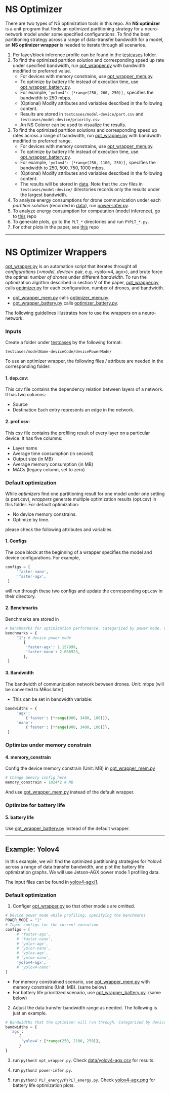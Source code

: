 # NS Optimizer

There are two types of NS optimization tools in this repo. An **NS optimizer** is a unit program that finds an optimized partitioning strategy for a neuro-network model under some specified configurations. To find the best partitioning strategy across a range of data-transfer bandwidth for a model, an **NS optimizer wrapper** is needed to iterate through all scenarios.

1. Per layer/block inference profile can be found in the [testcases](testcases) folder.
2. To find the optimized partition solution and corresponding speed up rate under specified bandwidth, run [opt_wrapper.py](opt_wrapper.py) with bandwidth modified to preferred value. 
   - For devices with memory constrains, use [opt_wrapper_mem.py](opt_wrapper_mem.py).
   - To optimize by battery life instead of execution time, use [opt_wrapper_battery.py](opt_wrapper_battery.py).
   - For example, `'yolov4': [*range(250, 260, 250)],` specifies the bandwidth to 250 mbps.
   - (Optional) Modify attributes and variables described in the following content.
   - Results are stored in `testcases/model-device/part.csv` and `testcases/model-device/priority.csv`
   - An NS Colorer can be used to visualize the results.  
3. To find the optimized partition solutions and corresponding speed up rates across a range of bandwidth, run [opt_wrapper.py](opt_wrapper.py) with bandwidth modified to preferred range.
   - For devices with memory constrains, use [opt_wrapper_mem.py](opt_wrapper_mem.py).
   - To optimize by battery life instead of execution time, use [opt_wrapper_battery.py](opt_wrapper_battery.py).
   - For example, `'yolov4': [*range(250, 1100, 250)],` specifies the bandwidth to 250, 500, 750, 1000 mbps.
   - (Optional) Modify attributes and variables described in the following content.
   - The results will be stored in [data](data). Note that the .csv files in `testcases/model-device/` directories records only the results under the largest bandwidth. 
4. To analyze energy consumptions for drone communication under each *partition solution* (recorded in [data](data)), run [power-infer.py](power-infer.py).
5. To analyze energy consumption for computation (model inference), go to [this](https://github.com/huanchen-stack/tegraWATTS) repo 
6. To generate plots, go to the `PLT_*` directories and run `PYPLT_*.py`.
7. For other plots in the paper, see [this](https://github.com/Yanmeeei/NS-DOT-visualizers) repo

---

# NS Optimizer Wrappers

[opt_wrapper.py](opt_wrapper.py) is an automation script that iterates throught all *configurations* (<*model*, *device*> pair, e.g. <yolo-v4, agx>), and brute force the optimal *number of drones* under different *bandwidth*. To run the optimization algrithm described in section V of the paper, [opt_wrapper.py](opt_wrapper.py) calls [optimizer.py](optimizer.py) for each configuration, number of drones, and bandwidth. 
   - [opt_wrapper_mem.py](opt_wrapper_mem.py) calls [optimizer_mem.py](optimizer_mem.py).
   - [opt_wrapper_battery.py](opt_wrapper_battery.py) calls [optimizer_battery.py](optimizer_battery.py).

The following guidelines illustrates how to use the wrappers on a neuro-network. 

### Inputs
Create a folder under [testcases](testcases) by the following format:
```shell
testcases/modelName-deviceCode/devicePowerMode/
```

To use an optimizer wrapper, the following files / attribute are needed in the corresponding folder:

#### 1. dep.csv:
This csv file contains the dependency relation between layers of a network. It has two columns: 
- Source 
- Destination
Each entry represents an edge in the network.

#### 2. prof.csv: 
This csv file contains the profiling result of every layer on a particular device. It has five columns:
- Layer name
- Average time consumption (in second)
- Output size (in MB)
- Average memory consumption (in MB)
- MACs (legacy column, set to zero)

### Default optimization 
While *optimizers* find one partitioning result for one model under one setting (a part.csv), *wrappers* generate multiple optimization results (opt.csv) in this folder. For default optimization:
- No device memory constrains. 
- Optimize by time.

please check the following attributes and variables.  

#### 1. Configs
The code block at the beginning of a wrapper specifies the model and device configurations. For example,
```python
configs = [
     'faster-nano',
     'faster-agx',
 ]
```
will run through these two configs and update the corresponding opt.csv in their directory.
#### 2. Benchmarks
Benchmarks are stored in 
```python
# benchmarks for optimization performance. Categorized by power mode. Unit: second
benchmarks = {
     "1": # device power mode
        {
         'faster-agx': 1.157999,
         'faster-nano': 2.686923,
        },
 }
```
#### 3. Bandwidth
The bandwidth of communication network between drones. Unit: mbps (will be converted to MBos later)
* This can be set in bandwidth variable:
```python
bandwidths = {
     'agx':
         {'faster': [*range(900, 3400, 100)]},
     'nano':
         {'faster': [*range(900, 3400, 100)]},
 }
```
### Optimize under memory constrain
#### 4. memory_constrain
Config the device memory constrain (Unit: MB) in [opt_wrapper_mem.py](opt_wrapper_mem.py)
```python
# Change memory config here
memory_constrain = 1024*2 # MB
```
And use [opt_wrapper_mem.py](opt_wrapper_mem.py) instead of the default wrapper.

### Optimize for battery life
#### 5. battery life
Use [opt_wrapper_battery.py](opt_wrapper_battery.py) instead of the default wrapper.

---

## Example: Yolov4
In this example, we will find the optimized partitioning strategies for Yolov4 across a range of data transfer bandwidth, and plot the battery life optimization graphs. We will use Jetson-AGX power mode 1 profiling data.

The input files can be found in [yolov4-agx/1](testcases%2Fyolov4-agx%2F1). 

### Default optimization
1. Configer [opt_wrapper.py](opt_wrapper.py) so that other models are omitted. 
```python
# Device power mode while profiling, specifying the benchmarks
POWER_MODE = "1"
# Input configs for the current execution
configs = [
     # 'faster-agx',
     # 'faster-nano',
     # 'yolor-agx',
     # 'yolor-nano',
     # 'yolox-agx',
     # 'yolox-nano',
     'yolov4-agx',
     # 'yolov4-nano'
]
```
   - For memory constrained scenario, use [opt_wrapper_mem.py](opt_wrapper_mem.py) with memory constrains (Unit: MB). (same below)
   - For battery life prioritized scenario, use [opt_wrapper_battery.py](opt_wrapper_battery.py). (same below)

2. Adjust the data transfer bandwidth range as needed. The following is just an example. 
```python
# Bandwidths that the optimizer will run through. Categorized by device model. Unit: mbps
bandwidths = {
  'agx':
      {
       'yolov4': [*range(250, 2100, 250)],
      }
}
```
3. run `python3 opt_wrapper.py`. Check [data/yolov4-agx.csv](data%2Fyolov4-agx.csv) for results. 

4. run `python3 power-infer.py`. 
5. run `python3 PLT_energy/PYPLT_energy.py`. Check [yolov4-agx.png](PLT_energy%2F1%2Fyolov4-agx.png) for battery life optimization plots. 
